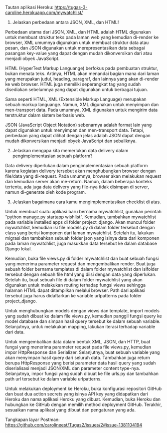 Tautan aplikasi Heroku: https://tugas-3-caroline.herokuapp.com/mywatchlist/


1. Jelaskan perbedaan antara JSON, XML, dan HTML!

Perbedaan utama dari JSON, XML, dan HTML adalah HTML digunakan untuk membuat struktur teks pada laman web yang kemudian di-render ke browser, 
XML umumnya digunakan untuk membuat struktur data atau pesan, dan JSON digunakan untuk merepresentasikan data sebagai pasangan key-value yang
dapat dengan mudah dikonversikan dari atau menjadi obyek JavaScript. 

HTML (HyperText Markup Languange) berfokus pada pembuatan struktur, bukan menata teks. Artinya, HTML akan menandai bagian mana dari laman yang
merupakan judul, heading, paragraf, dan lainnya yang akan di-render ke web browser. HTML juga memiliki seperangkat tag yang sudah disediakan
sebelumnya yang dapat digunakan untuk berbagai tujuan.

Sama seperti HTML, XML (Extensible Markup Language) merupakan sebuah markup languange. Namun, XML digunakan untuk menyimpan dan men-transport
data. Pada umumnya, XML digunakan untuk mengirim data terstruktur dalam sistem berbasis web.

JSON (JavaScript Object Notation) sebenarnya adalah format lain yang dapat digunakan untuk menyimpan dan men-transport data. Tetapi, perbedaan
yang dapat dilihat dengan jelas adalah JSON dapat dengan mudah dikonversikan menjadi obyek JavaScript dan sebaliknya.


2. Jelaskan mengapa kita memerlukan data delivery dalam pengimplementasian sebuah platform?

Data delivery diperlukan dalam pengimplementasian sebuah platform karena kegiatan delivery tersebut akan menghubungkan browser dengan file/data yang di-request. Pada umumnya, browser akan melakukan request dan kemudian server akan me-return. Namun, dalam beberapa konteks tertentu, ada juga
data delivery yang file-nya tidak disimpan di server, namun di-generate oleh kode program.


3. Jelaskan bagaimana cara kamu mengimplementasikan checklist di atas.

Untuk membuat suatu aplikasi baru bernama mywatchlist, gunakan perintah “python manage.py startapp wishlist”. Kemudian, tambahkan mywatchlist pada
variable installed apps di folder project_django. Akan muncul folder mywatchlist, kemudian isi file models.py di dalam folder tersebut dengan class yang berisi komponen dari laman mywatchlist. Setelah itu, lakukan migrasi dan tambahkan sebuah folder json yang isinya data dari komponen pada laman mywatchlist, juga masukkan data tersebut ke dalam database Django lokal.

Kemudian, buka file views.py di folder mywatchlist dan buat sebuah fungsi yang menerima parameter request dan mengembalikan render. Buat juga
sebuah folder bernama templates di dalam folder mywatchlist dan isifolder tersebut dengan sebuah file html yang diisi dengan data yang diperlukan.
Setelah itu, buat sebuah file di dalam folder mywatchlist yang akan digunakan untuk melakukan routing terhadap fungsi views sehingga halaman HTML
dapat ditampilkan melalui browser. Path dari aplikasi tersebut juga harus didaftarkan ke variable urlpatterns pada folder project_django.

Untuk menghubungkan models dengan views dan template, import models yang sudah dibuat ke dalam file views.py, kemudian panggil fungsi query ke
model database dan simpan hasil query tersebut ke dalam sebuah variable. Selanjutnya, untuk melakukan mapping, lakukan iterasi terhadap variable
dari data.

Untuk mengembalikan data dalam bentuk XML, JSON, dan HTTP, buat fungsi yang menerima parameter request pada file views.py, kemudian impor
HttpResponse dan Serializer. Selanjutnya, buat sebuah variable yang akan menyimpan hasil query dari seluruh data. Tambahkan juga return berupa
HttpResponse yang berisi parameter data hasil query yang sudah diserialisasi menjadi JSON/XML dan parameter content type-nya. Selanjutnya, impor
fungsi yang sudah dibuat ke file urls.py dan tambahkan path url tersebut ke dalam variable urlpatterns.

Untuk melakukan deployment ke Heroku, buka konfigurasi repositori GitHub dan buat dua action secrets yang isinya API key yang didapatkan dari
Heroku dan nama aplikasi Heroku yang dibuat. Kemudian, buka Heroku dan hubungkan ke GitHub dengan memilih method deployment GitHub. Terakhir,
sesuaikan nama aplikasi yang dibuat dan pengaturan yang ada.


Tangkapan layar Postman: https://github.com/carolineest/Tugas2/issues/2#issue-1381104194